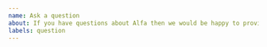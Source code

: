 ```yaml
---
name: Ask a question
about: If you have questions about Alfa then we would be happy to provide an answer
labels: question
---
```

